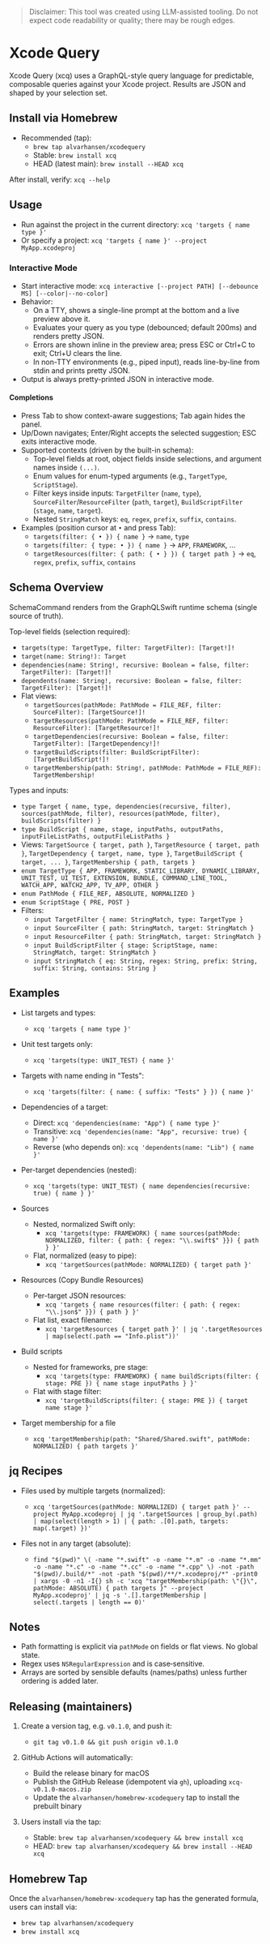 > Disclaimer: This tool was created using LLM-assisted tooling. Do not expect code readability or quality; there may be rough edges.

# Xcode Query

Xcode Query (xcq) uses a GraphQL-style query language for predictable, composable queries against your Xcode project. Results are JSON and shaped by your selection set.

## Install via Homebrew

- Recommended (tap):
  - `brew tap alvarhansen/xcodequery`
  - Stable: `brew install xcq`
  - HEAD (latest main): `brew install --HEAD xcq`

After install, verify: `xcq --help`

## Usage

- Run against the project in the current directory: `xcq 'targets { name type }'`
- Or specify a project: `xcq 'targets { name }' --project MyApp.xcodeproj`

### Interactive Mode

- Start interactive mode: `xcq interactive [--project PATH] [--debounce MS] [--color|--no-color]`
- Behavior:
  - On a TTY, shows a single-line prompt at the bottom and a live preview above it.
  - Evaluates your query as you type (debounced; default 200ms) and renders pretty JSON.
  - Errors are shown inline in the preview area; press ESC or Ctrl+C to exit; Ctrl+U clears the line.
  - In non-TTY environments (e.g., piped input), reads line-by-line from stdin and prints pretty JSON.
- Output is always pretty-printed JSON in interactive mode.

#### Completions

- Press Tab to show context-aware suggestions; Tab again hides the panel.
- Up/Down navigates; Enter/Right accepts the selected suggestion; ESC exits interactive mode.
- Supported contexts (driven by the built-in schema):
  - Top-level fields at root, object fields inside selections, and argument names inside `(...)`.
  - Enum values for enum-typed arguments (e.g., `TargetType`, `ScriptStage`).
  - Filter keys inside inputs: `TargetFilter` (`name`, `type`), `SourceFilter`/`ResourceFilter` (`path`, `target`), `BuildScriptFilter` (`stage`, `name`, `target`).
  - Nested `StringMatch` keys: `eq`, `regex`, `prefix`, `suffix`, `contains`.
- Examples (position cursor at `•` and press Tab):
  - `targets(filter: { • }) { name }` → `name`, `type`
  - `targets(filter: { type: • }) { name }` → `APP`, `FRAMEWORK`, …
  - `targetResources(filter: { path: { • } }) { target path }` → `eq`, `regex`, `prefix`, `suffix`, `contains`

## Schema Overview

SchemaCommand renders from the GraphQLSwift runtime schema (single source of truth).

Top-level fields (selection required):
- `targets(type: TargetType, filter: TargetFilter): [Target!]!`
- `target(name: String!): Target`
- `dependencies(name: String!, recursive: Boolean = false, filter: TargetFilter): [Target!]!`
- `dependents(name: String!, recursive: Boolean = false, filter: TargetFilter): [Target!]!`
- Flat views:
  - `targetSources(pathMode: PathMode = FILE_REF, filter: SourceFilter): [TargetSource!]!`
  - `targetResources(pathMode: PathMode = FILE_REF, filter: ResourceFilter): [TargetResource!]!`
  - `targetDependencies(recursive: Boolean = false, filter: TargetFilter): [TargetDependency!]!`
  - `targetBuildScripts(filter: BuildScriptFilter): [TargetBuildScript!]!`
  - `targetMembership(path: String!, pathMode: PathMode = FILE_REF): TargetMembership!`

Types and inputs:
- `type Target { name, type, dependencies(recursive, filter), sources(pathMode, filter), resources(pathMode, filter), buildScripts(filter) }`
- `type BuildScript { name, stage, inputPaths, outputPaths, inputFileListPaths, outputFileListPaths }`
- Views: `TargetSource { target, path }`, `TargetResource { target, path }`, `TargetDependency { target, name, type }`, `TargetBuildScript { target, ... }`, `TargetMembership { path, targets }`
- `enum TargetType { APP, FRAMEWORK, STATIC_LIBRARY, DYNAMIC_LIBRARY, UNIT_TEST, UI_TEST, EXTENSION, BUNDLE, COMMAND_LINE_TOOL, WATCH_APP, WATCH2_APP, TV_APP, OTHER }`
- `enum PathMode { FILE_REF, ABSOLUTE, NORMALIZED }`
- `enum ScriptStage { PRE, POST }`
- Filters:
  - `input TargetFilter { name: StringMatch, type: TargetType }`
  - `input SourceFilter { path: StringMatch, target: StringMatch }`
  - `input ResourceFilter { path: StringMatch, target: StringMatch }`
  - `input BuildScriptFilter { stage: ScriptStage, name: StringMatch, target: StringMatch }`
  - `input StringMatch { eq: String, regex: String, prefix: String, suffix: String, contains: String }`

## Examples

- List targets and types:
  - `xcq 'targets { name type }'`

- Unit test targets only:
  - `xcq 'targets(type: UNIT_TEST) { name }'`

- Targets with name ending in "Tests":
  - `xcq 'targets(filter: { name: { suffix: "Tests" } }) { name }'`

- Dependencies of a target:
  - Direct: `xcq 'dependencies(name: "App") { name type }'`
  - Transitive: `xcq 'dependencies(name: "App", recursive: true) { name }'`
  - Reverse (who depends on): `xcq 'dependents(name: "Lib") { name }'`

- Per-target dependencies (nested):
  - `xcq 'targets(type: UNIT_TEST) { name dependencies(recursive: true) { name } }'`

- Sources
  - Nested, normalized Swift only:
    - `xcq 'targets(type: FRAMEWORK) { name sources(pathMode: NORMALIZED, filter: { path: { regex: "\\.swift$" }}) { path } }'`
  - Flat, normalized (easy to pipe):
    - `xcq 'targetSources(pathMode: NORMALIZED) { target path }'`

- Resources (Copy Bundle Resources)
  - Per-target JSON resources:
    - `xcq 'targets { name resources(filter: { path: { regex: "\\.json$" }}) { path } }'`
  - Flat list, exact filename:
    - `xcq 'targetResources { target path }' | jq '.targetResources | map(select(.path == "Info.plist"))'`

- Build scripts
  - Nested for frameworks, pre stage:
    - `xcq 'targets(type: FRAMEWORK) { name buildScripts(filter: { stage: PRE }) { name stage inputPaths } }'`
  - Flat with stage filter:
    - `xcq 'targetBuildScripts(filter: { stage: PRE }) { target name stage }'`

- Target membership for a file
  - `xcq 'targetMembership(path: "Shared/Shared.swift", pathMode: NORMALIZED) { path targets }'`

## jq Recipes

- Files used by multiple targets (normalized):
  - `xcq 'targetSources(pathMode: NORMALIZED) { target path }' --project MyApp.xcodeproj | jq '.targetSources | group_by(.path) | map(select(length > 1) | { path: .[0].path, targets: map(.target) })'`

- Files not in any target (absolute):
  - `find "$(pwd)" \( -name "*.swift" -o -name "*.m" -o -name "*.mm" -o -name "*.c" -o -name "*.cc" -o -name "*.cpp" \) -not -path "$(pwd)/.build/*" -not -path "$(pwd)/**/*.xcodeproj/*" -print0 | xargs -0 -n1 -I{} sh -c 'xcq "targetMembership(path: \"{}\", pathMode: ABSOLUTE) { path targets }" --project MyApp.xcodeproj' | jq -s '.[].targetMembership | select(.targets | length == 0)'`

## Notes

- Path formatting is explicit via `pathMode` on fields or flat views. No global state.
- Regex uses `NSRegularExpression` and is case‑sensitive.
- Arrays are sorted by sensible defaults (names/paths) unless further ordering is added later.

## Releasing (maintainers)

1) Create a version tag, e.g. `v0.1.0`, and push it:
   - `git tag v0.1.0 && git push origin v0.1.0`

2) GitHub Actions will automatically:
   - Build the release binary for macOS
   - Publish the GitHub Release (idempotent via `gh`), uploading `xcq-v0.1.0-macos.zip`
   - Update the `alvarhansen/homebrew-xcodequery` tap to install the prebuilt binary

3) Users install via the tap:
   - Stable: `brew tap alvarhansen/xcodequery && brew install xcq`
   - HEAD: `brew tap alvarhansen/xcodequery && brew install --HEAD xcq`

## Homebrew Tap

Once the `alvarhansen/homebrew-xcodequery` tap has the generated formula, users can install via:

- `brew tap alvarhansen/xcodequery`
- `brew install xcq`
